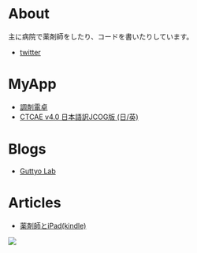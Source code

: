 # About

主に病院で薬剤師をしたり、コードを書いたりしています。
- [twitter](https://www.twitter.com/Guttyo)

# MyApp

- [調剤電卓](https://apps.apple.com/jp/app/%E8%AA%BF%E5%89%A4%E9%9B%BB%E5%8D%93/id400743343)
- [CTCAE v4.0 日本語訳JCOG版 (日/英)](https://apps.apple.com/jp/app/ctcae-v4-0-%E6%97%A5%E6%9C%AC%E8%AA%9E%E8%A8%B3jcog%E7%89%88-%E6%97%A5-%E8%8B%B1/id576215567)

# Blogs

- [Guttyo Lab](https://blog.guttyo.jp/)
<!-- - [薬剤師ITラボ](https://www.yakuzaishi.app/) -->

# Articles

- [薬剤師とiPad(kindle)](https://www.amazon.co.jp/%E8%96%AC%E5%89%A4%E5%B8%AB%E3%81%A8iPad-%E5%8C%BB%E7%99%82%E3%81%A8iPad-Takafumi-Mizuguchi-ebook/dp/B00I13I2G2)

![](https://github-profile-summary-cards.vercel.app/api/cards/profile-details?username=Guttyo&theme=nord_bright)
